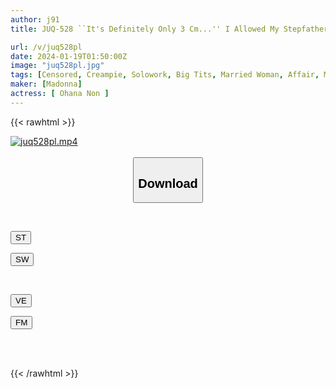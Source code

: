 ```yaml
---
author: j91
title: JUQ-528 ``It's Definitely Only 3 Cm...'' I Allowed My Stepfather, Who Has A Lot Of Sexual Desire, To Penetrate Me For A Little While, And It Turned Out To Be A Perfect Match... I Climaxed Over And Over Again. Kohananon

url: /v/juq528pl
date: 2024-01-19T01:50:00Z
image: "juq528pl.jpg"
tags: [Censored, Creampie, Solowork, Big Tits, Married Woman, Affair, Mature Woman	]
maker: [Madonna]
actress: [ Ohana Non ]
---
```



{{< rawhtml >}}

<div class="video" data-videoid="3P4GolgkamT29Z">
    <a href="javascript:;">
        <img src="/v/juq528pl/juq528pl.jpg" width="WIDTH" height="HEIGHT" alt="juq528pl.mp4" loading="lazy">
    </a>
</div>

<script type="text/javascript" src="https://j91.asia/asset/on-demand-st.js"></script>

<br>
  <link rel="stylesheet" href="https://j91.asia/asset/bs5.css">
  
  <center>
  <button class="btn btn-primary" type="button" data-bs-toggle="collapse" data-bs-target=".multi-collapse" aria-expanded="false" aria-controls="multiCollapseExample1 multiCollapseExample2"><h2>Download</h2></button></center>
</p>
<div class="row">
  <div class="col">
    <div class="collapse multi-collapse" id="multiCollapseExample1">
      <div class="card card-body">
	      	      <br>
<div class="buttons">  
<p><a href="https://streamtape.to/v/3P4GolgkamT29Z" target="_blank"><button class="btn-hover color-3"><i class="fa fa-download"></i> ST</button></a></p>
<p><a href="https://flaswish.com/sbycsa1fbvrs" target="_blank"><button class="btn-hover color-2"><i class="fa fa-download"></i> SW</button></a></p></div>
    </div>
  </div>
</div>
  <div class="col">
    <div class="collapse multi-collapse" id="multiCollapseExample2">
      <div class="card card-body">
	      <br>
<div class="buttons">
<p><a href="javascript:;" target="_blank"><button class="btn-hover color-9"><i class="fa fa-download"></i> VE</button></a></p>
<p><a href="javascript:;" target="_blank"><button class="btn-hover color-8"><i class="fa fa-download"></i> FM</button></a></p></div>
<br><br>
      </div>
    </div>
  </div>
</div>

{{< /rawhtml >}}